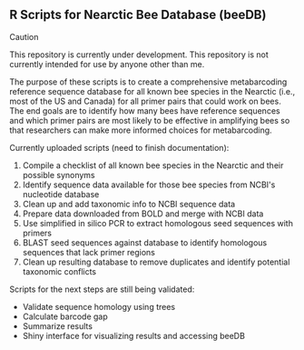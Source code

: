 ## R Scripts for Nearctic Bee Database (beeDB)

> [!CAUTION]
> This repository is currently under development. This repository is not currently intended for use by anyone other than me.

The purpose of these scripts is to create a comprehensive metabarcoding reference sequence database for all known bee species in the Nearctic (i.e., most of the US and Canada) for all primer pairs that could work on bees. The end goals are to identify how many bees have reference sequences and which primer pairs are most likely to be effective in amplifying bees so that researchers can make more informed choices for metabarcoding.

Currently uploaded scripts (need to finish documentation):
1) Compile a checklist of all known bee species in the Nearctic and their possible synonyms
2) Identify sequence data available for those bee species from NCBI's nucleotide database
3) Clean up and add taxonomic info to NCBI sequence data
4) Prepare data downloaded from BOLD and merge with NCBI data
5) Use simplified in silico PCR to extract homologous seed sequences with primers
6) BLAST seed sequences against database to identify homologous sequences that lack primer regions
7) Clean up resulting database to remove duplicates and identify potential taxonomic conflicts

Scripts for the next steps are still being validated:
- Validate sequence homology using trees
- Calculate barcode gap
- Summarize results
- Shiny interface for visualizing results and accessing beeDB
